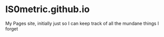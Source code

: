 # IS0metric.github.io
My Pages site, initially just so I can keep track of all the mundane things I forget
